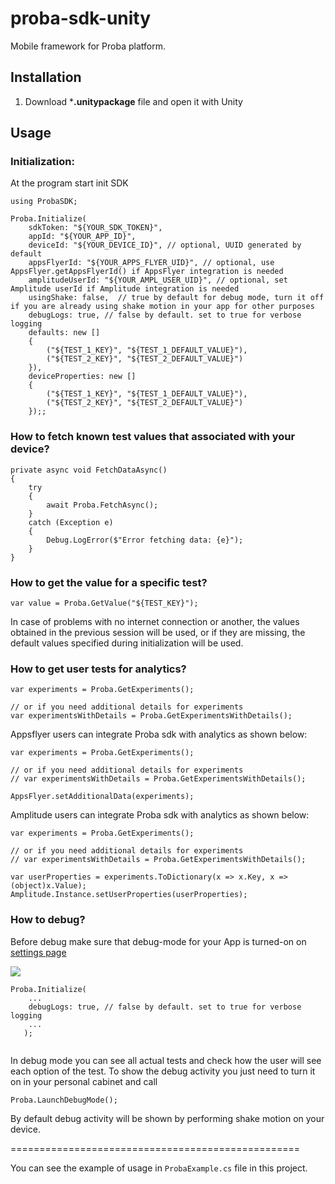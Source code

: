 # proba-sdk-unity

Mobile framework for Proba platform.

## Installation

1. Download ***.unitypackage** file and open it with Unity

## Usage


### Initialization:

At the program start init SDK

```
using ProbaSDK;

Proba.Initialize(
    sdkToken: "${YOUR_SDK_TOKEN}", 
    appId: "${YOUR_APP_ID}", 
    deviceId: "${YOUR_DEVICE_ID}", // optional, UUID generated by default
    appsFlyerId: "${YOUR_APPS_FLYER_UID}", // optional, use AppsFlyer.getAppsFlyerId() if AppsFlyer integration is needed
    amplitudeUserId: "${YOUR_AMPL_USER_UID}", // optional, set Amplitude userId if Amplitude integration is needed
    usingShake: false,  // true by default for debug mode, turn it off if you are already using shake motion in your app for other purposes
    debugLogs: true, // false by default. set to true for verbose logging
    defaults: new [] 
    {
        ("${TEST_1_KEY}", "${TEST_1_DEFAULT_VALUE}"),
	    ("${TEST_2_KEY}", "${TEST_2_DEFAULT_VALUE}")
    }),
    deviceProperties: new [] 
    {
        ("${TEST_1_KEY}", "${TEST_1_DEFAULT_VALUE}"),
        ("${TEST_2_KEY}", "${TEST_2_DEFAULT_VALUE}")
    });;
```

### How to fetch known test values that associated with your device?

```
private async void FetchDataAsync()
{
    try
    {
        await Proba.FetchAsync();
    }
    catch (Exception e)
    {
        Debug.LogError($"Error fetching data: {e}");
    }
}
```

### How to get the value for a specific test?

```
var value = Proba.GetValue("${TEST_KEY}");
```

In case of problems with no internet connection or another, the values obtained in the previous session will be used, or if they are missing, the default values specified during initialization will be used.

### How to get user tests for analytics?

```
var experiments = Proba.GetExperiments();

// or if you need additional details for experiments
var experimentsWithDetails = Proba.GetExperimentsWithDetails();

```

Appsflyer users can integrate Proba sdk with analytics as shown below:

```
var experiments = Proba.GetExperiments();

// or if you need additional details for experiments
// var experimentsWithDetails = Proba.GetExperimentsWithDetails();

AppsFlyer.setAdditionalData(experiments);
```

Amplitude users can integrate Proba sdk with analytics as shown below:

```
var experiments = Proba.GetExperiments();

// or if you need additional details for experiments
// var experimentsWithDetails = Proba.GetExperimentsWithDetails();

var userProperties = experiments.ToDictionary(x => x.Key, x => (object)x.Value);
Amplitude.Instance.setUserProperties(userProperties);
```


### How to debug?

Before debug make sure that debug-mode for your App is turned-on on [settings page](https://platform.Proba.com/ab/settings)

  ![](https://imgproxy.proba.ai/9ACImnEbmsO822dynjTjcC_B8aXzbbpPQsOgop2PlBs//aHR0cHM6Ly9hcHBib29zdGVyLWNsb3VkLnMzLmV1LWNlbnRyYWwtMS5hbWF6b25hd3MuY29tLzk0N2M5NzdmLTAwY2EtNDA1Yi04OGQ4LTAzOTM4ZjY4OTAzYi5wbmc.png)


```
Proba.Initialize(
    ...
    debugLogs: true, // false by default. set to true for verbose logging
    ...
   );
        
```

In debug mode you can see all actual tests and check how the user will see each option of the test.
To show the debug activity you just need to turn it on in your personal cabinet and call

```
Proba.LaunchDebugMode();
```

By default debug activity will be shown by performing shake motion on your device.


==================================================

You can see the example of usage in `ProbaExample.cs` file in this project.
